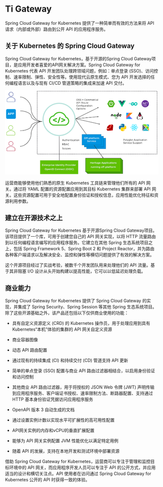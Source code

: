 # Ti Gateway

Spring Cloud Gateway for Kubernetes 提供了一种简单而有效的方法来将 API 请求（内部或外部）路由到公开 API 的应用程序服务。

## 关于 Kubernetes 的 Spring Cloud Gateway

Spring Cloud Gateway for Kubernetes，基于开源的Spring Cloud Gateway项目，是应用开发者喜爱的API网关解决方案。Spring Cloud Gateway for Kubernetes 代表 API 开发团队处理跨领域问题，例如：单点登录 (SSO)、访问控制、速率限制、弹性、安全性等。使用现代云原生模式、您为 API 开发选择的任何编程语言以及与现有 CI/CD 管道策略的集成来加速 API 交付。

![](img.png)

运营商能够使用他们熟悉的原生 Kubernetes 工具链来管理他们所有的 API 网关。通过将 YAML 配置的资源配置应用到其目标 Kubernetes 集群来部署 API 网关。这些资源配置可用于安全地配置身份验证和授权信息，应用性能优化特征和资源利用参数。


## 建立在开源技术之上

Spring Cloud Gateway for Kubernetes 基于开源Spring Cloud Gateway项目。该项目提供了一个库，可用于创建您自己的 API 网关实现，以将 HTTP 流量路由到以任何编程语言编写的应用程序服务。它建立在其他 Spring 生态系统项目之上，包括 Spring Framework 5、Spring Boot 2 和 Project Reactor，并为路由各种客户端请求以及解决安全、监控和弹性等横切问题提供了有效的解决方案。

这个开源项目经过了实战考验，被数千个开发团队用来处理他们的 API 流量。基于其非阻塞 I/O 设计从头开始构建以提高性能，它可以以低延迟处理负载。


## 商业能力

Spring Cloud Gateway for Kubernetes 提供了 Spring Cloud Gateway 的实现，并集成了 Spring Security、Spring Session 等其他 Spring 生态系统项目。除了这些开源基础之外，该产品还包括以下仅供商业使用的功能：

* 具有自定义资源定义 (CRD) 的 Kubernetes 操作员，用于处理应用到具有 Kubernetes“本机”体验的集群的 API 网关自定义资源

* 商业容器图像

* 动态 API 路由配置

* 通过现有的持续集成 (CI) 和持续交付 (CD) 管道支持 API 更新

* 简单的单点登录 (SSO) 配置与商业 API 路由过滤器相结合，以启用身份验证和访问控制

* 其他商业 API 路由过滤器，用于将授权的 JSON Web 令牌 (JWT) 声明传输到应用程序服务、客户端证书授权、速率限制方法、断路器配置、支持通过 HTTP 基本身份验证凭据访问应用程序服务

* OpenAPI 版本 3 自动生成的文档

* 通过设置实例计数以实现水平可扩展性的高可用性配置

* API网关实例的内存和vCPU的垂直扩展配置

* 能够为 API 网关实例配置 JVM 性能优化以满足特定用例

* 随着 API 的发展，支持在本地开发和测试环境中部署资源

借助 Spring Cloud Gateway for Kubernetes，运营商可以专注于管理和监控目标环境中的 API 网关，而应用程序开发人员可以专注于 API 的公开方式，并应用适当的设计和横切关注点。API 使用者在访问通过 Spring Cloud Gateway for Kubernetes 公开的 API 时获得一致的体验。
